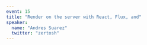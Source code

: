 ```yaml
---
event: 15
title: "Render on the server with React, Flux, and"
speaker:
  name: "Andres Suarez"
  twitter: "zertosh"
---
```

